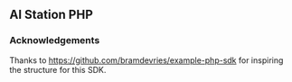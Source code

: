 ## AI Station PHP



### Acknowledgements
Thanks to https://github.com/bramdevries/example-php-sdk for inspiring the structure for this SDK.
